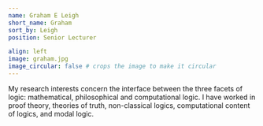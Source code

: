 ```yaml
---
name: Graham E Leigh
short_name: Graham
sort_by: Leigh
position: Senior Lecturer

align: left
image: graham.jpg
image_circular: false # crops the image to make it circular
---
```

My research interests concern the interface between the three facets of logic: mathematical, philosophical and computational logic.
I have worked in proof theory, theories of truth, non-classical logics, computational content of logics, and modal logic.